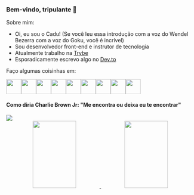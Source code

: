 ### Bem-vindo, tripulante 👋       

Sobre mim:
- Oi, eu sou o Cadu! (Se você leu essa introdução com a voz do Wendel Bezerra com a voz do Goku, você é incrível)
- Sou desenvolvedor front-end e instrutor de tecnologia
- Atualmente trabalho na [Trybe](https://www.betrybe.com/)
- Esporadicamente escrevo algo no [Dev.to](https://dev.to/cpwaldow)

Faço algumas coisinhas em:
<section style="display:flex;">
  <img src="https://cdn.jsdelivr.net/gh/devicons/devicon/icons/javascript/javascript-original.svg" style="width: 40px"/>
  <img src="https://cdn.jsdelivr.net/gh/devicons/devicon/icons/html5/html5-original.svg" style="width: 40px"/>
  <img src="https://cdn.jsdelivr.net/gh/devicons/devicon/icons/css3/css3-original.svg" style="width: 40px"/>
  <img src="https://cdn.jsdelivr.net/gh/devicons/devicon/icons/jest/jest-plain.svg" style="width: 40px"/>
  <img src="https://cdn.jsdelivr.net/gh/devicons/devicon/icons/git/git-original.svg" style="width: 40px"/>
  <img src="https://cdn.jsdelivr.net/gh/devicons/devicon/icons/github/github-original.svg" style="width: 40px"/>
  <img src="https://cdn.jsdelivr.net/gh/devicons/devicon/icons/react/react-original.svg" style="width: 40px"/>
  <img src="https://cdn.jsdelivr.net/gh/devicons/devicon/icons/bitbucket/bitbucket-original.svg" style="width: 40px"/>
  <img src="https://img.jsdelivr.com/raw.githubusercontent.com/styled-components/brand/master/styled-components.png" style="width: 40px"/>
</section>   


<h4>Como diria Charlie Brown Jr: "Me encontra ou deixa eu te encontrar"</h4>

<div>
  <a href="https://www.linkedin.com/in/carlos-waldow/" target="_blank"><img src="https://img.shields.io/badge/-LinkedIn-%230077B5?style=for-the-badge&logo=linkedin&logoColor=white"></a>
</div>
          

<div align="center">
  <a href="https://github.com/cpwaldow/">
    <img height="180em" width="48%" src="https://github-readme-stats.vercel.app/api?username=cpwaldow&show_icons=true&theme=dracula" />
    <img height="180em" width="48%" src="https://github-readme-stats.vercel.app/api/top-langs/?username=cpwaldow&layout=compact" />
  </a>
</div>
